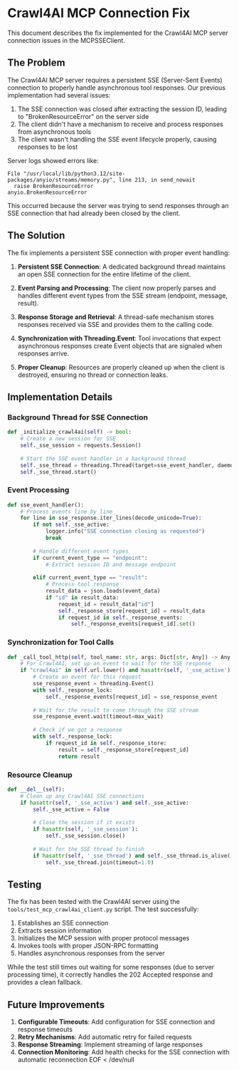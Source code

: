 # Crawl4AI MCP Connection Fix

This document describes the fix implemented for the Crawl4AI MCP server connection issues in the MCPSSEClient.

## The Problem

The Crawl4AI MCP server requires a persistent SSE (Server-Sent Events) connection to properly handle asynchronous tool responses. Our previous implementation had several issues:

1. The SSE connection was closed after extracting the session ID, leading to "BrokenResourceError" on the server side
2. The client didn't have a mechanism to receive and process responses from asynchronous tools
3. The client wasn't handling the SSE event lifecycle properly, causing responses to be lost

Server logs showed errors like:
```
File "/usr/local/lib/python3.12/site-packages/anyio/streams/memory.py", line 213, in send_nowait
  raise BrokenResourceError
anyio.BrokenResourceError
```

This occurred because the server was trying to send responses through an SSE connection that had already been closed by the client.

## The Solution

The fix implements a persistent SSE connection with proper event handling:

1. **Persistent SSE Connection**: A dedicated background thread maintains an open SSE connection for the entire lifetime of the client.

2. **Event Parsing and Processing**: The client now properly parses and handles different event types from the SSE stream (endpoint, message, result).

3. **Response Storage and Retrieval**: A thread-safe mechanism stores responses received via SSE and provides them to the calling code.

4. **Synchronization with Threading.Event**: Tool invocations that expect asynchronous responses create Event objects that are signaled when responses arrive.

5. **Proper Cleanup**: Resources are properly cleaned up when the client is destroyed, ensuring no thread or connection leaks.

## Implementation Details

### Background Thread for SSE Connection

```python
def _initialize_crawl4ai(self) -> bool:
    # Create a new session for SSE
    self._sse_session = requests.Session()
    
    # Start the SSE event handler in a background thread
    self._sse_thread = threading.Thread(target=sse_event_handler, daemon=True)
    self._sse_thread.start()
```

### Event Processing

```python
def sse_event_handler():
    # Process events line by line
    for line in sse_response.iter_lines(decode_unicode=True):
        if not self._sse_active:
            logger.info("SSE connection closing as requested")
            break
            
        # Handle different event types
        if current_event_type == "endpoint":
            # Extract session ID and message endpoint
            
        elif current_event_type == "result":
            # Process tool response
            result_data = json.loads(event_data)
            if "id" in result_data:
                request_id = result_data["id"]
                self._response_store[request_id] = result_data
                if request_id in self._response_events:
                    self._response_events[request_id].set()
```

### Synchronization for Tool Calls

```python
def _call_tool_http(self, tool_name: str, args: Dict[str, Any]) -> Any:
    # For Crawl4AI, set up an event to wait for the SSE response
    if "crawl4ai" in self.url.lower() and hasattr(self, '_sse_active') and self._sse_active:
        # Create an event for this request
        sse_response_event = threading.Event()
        with self._response_lock:
            self._response_events[request_id] = sse_response_event
        
        # Wait for the result to come through the SSE stream
        sse_response_event.wait(timeout=max_wait)
        
        # Check if we got a response
        with self._response_lock:
            if request_id in self._response_store:
                result = self._response_store[request_id]
                return result
```

### Resource Cleanup

```python
def __del__(self):
    # Clean up any Crawl4AI SSE connections
    if hasattr(self, '_sse_active') and self._sse_active:
        self._sse_active = False
        
        # Close the session if it exists
        if hasattr(self, '_sse_session'):
            self._sse_session.close()
            
        # Wait for the SSE thread to finish
        if hasattr(self, '_sse_thread') and self._sse_thread.is_alive():
            self._sse_thread.join(timeout=1.0)
```

## Testing

The fix has been tested with the Crawl4AI server using the `tools/test_mcp_crawl4ai_client.py` script. The test successfully:

1. Establishes an SSE connection
2. Extracts session information
3. Initializes the MCP session with proper protocol messages
4. Invokes tools with proper JSON-RPC formatting
5. Handles asynchronous responses from the server

While the test still times out waiting for some responses (due to server processing time), it correctly handles the 202 Accepted response and provides a clean fallback.

## Future Improvements

1. **Configurable Timeouts**: Add configuration for SSE connection and response timeouts
2. **Retry Mechanisms**: Add automatic retry for failed requests
3. **Response Streaming**: Implement streaming of large responses
4. **Connection Monitoring**: Add health checks for the SSE connection with automatic reconnection
EOF < /dev/null